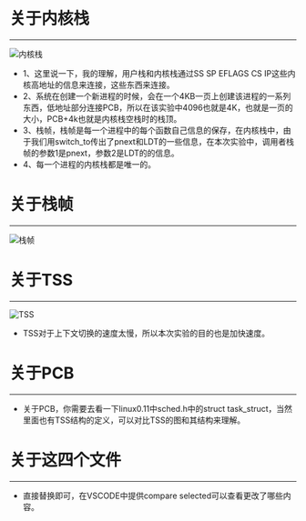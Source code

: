 # 关于内核栈
--------------------
![内核栈](https://pic3.zhimg.com/v2-72f6b2eb12c3bdd705192b45330e8772_b.jpg)
+ 1、这里说一下，我的理解，用户栈和内核栈通过SS SP EFLAGS CS IP这些内核高地址的信息来连接，这些东西来连接。
+ 2、系统在创建一个新进程的时候，会在一个4KB一页上创建该进程的一系列东西，低地址部分连接PCB，所以在该实验中4096也就是4K，也就是一页的大小，PCB+4k也就是内核栈空栈时的栈顶。
+ 3、栈帧，栈帧是每一个进程中的每个函数自己信息的保存，在内核栈中，由于我们用switch_to传出了pnext和LDT的一些信息，在本次实验中，调用者栈帧的参数1是pnext，参数2是LDT的的信息。
+ 4、每一个进程的内核栈都是唯一的。

# 关于栈帧
 ---------------
![栈帧](https://img-blog.csdnimg.cn/20200105142509246.png?x-oss-process=image/watermark,type_ZmFuZ3poZW5naGVpdGk,shadow_10,text_aHR0cHM6Ly9ibG9nLmNzZG4ubmV0L2xhb3NodXl1ZGFvaG91,size_16,color_FFFFFF,t_70)

# 关于TSS
------------
![TSS](https://image.baidu.com/search/detail?ct=503316480&z=0&ipn=d&word=TSS%E7%BB%93%E6%9E%84&step_word=&hs=0&pn=17&spn=0&di=29510&pi=0&rn=1&tn=baiduimagedetail&is=0%2C0&istype=2&ie=utf-8&oe=utf-8&in=&cl=2&lm=-1&st=-1&cs=3743557637%2C4192097557&os=2657222472%2C3264107325&simid=4104034306%2C529928587&adpicid=0&lpn=0&ln=667&fr=&fmq=1584692936812_R&fm=result&ic=&s=undefined&hd=&latest=&copyright=&se=&sme=&tab=0&width=&height=&face=undefined&ist=&jit=&cg=&bdtype=11&oriquery=&objurl=http%3A%2F%2Fimg2020.cnblogs.com%2Fi-beta%2F1944278%2F202003%2F1944278-20200306084206795-1378113112.png&fromurl=ippr_z2C%24qAzdH3FAzdH3Fooo_z%26e3Bvgks52f_z%26e3Bv54AzdH3F3fzyxAzdH3FrAzdH3F8d9n800n_z%26e3Bip4s&gsm=12&rpstart=0&rpnum=0&islist=&querylist=&force=undefined)
+ TSS对于上下文切换的速度太慢，所以本次实验的目的也是加快速度。

# 关于PCB
-------------
+ 关于PCB，你需要去看一下linux0.11中sched.h中的struct task_struct，当然里面也有TSS结构的定义，可以对比TSS的图和其结构来理解。

# 关于这四个文件
-------------
+ 直接替换即可，在VSCODE中提供compare selected可以查看更改了哪些内容。
